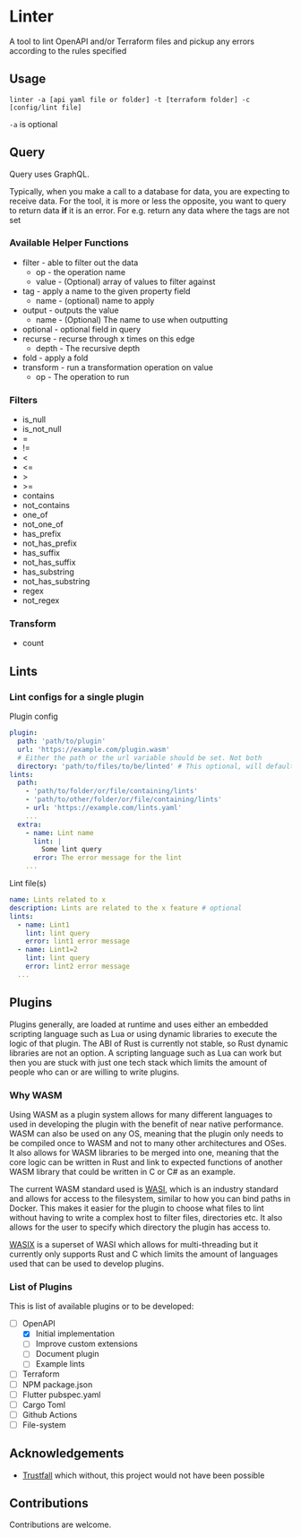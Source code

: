 # Linter

A tool to lint OpenAPI and/or Terraform files and pickup any errors according to the rules specified

## Usage

`linter -a [api yaml file or folder] -t [terraform folder] -c [config/lint file]`

`-a` is optional

## Query

Query uses GraphQL.

Typically, when you make a call to a database for data, you are expecting to receive data.
For the tool, it is more or less the opposite, you want to query to return data **if** it
is an error. For e.g. return any data where the tags are not set

### Available Helper Functions

  - filter - able to filter out the data
    - op - the operation name
    - value - (Optional) array of values to filter against
  - tag - apply a name to the given property field
    - name - (optional) name to apply
  - output - outputs the value
    - name - (Optional) The name to use when outputting
  - optional - optional field in query
  - recurse - recurse through x times on this edge
    - depth - The recursive depth
  - fold - apply a fold
  - transform - run a transformation operation on value
    - op - The operation to run

### Filters

- is_null
- is_not_null
- =
- !=
- <
- <=
- \>
- \>=
- contains
- not_contains
- one_of
- not_one_of
- has_prefix
- not_has_prefix
- has_suffix
- not_has_suffix
- has_substring
- not_has_substring
- regex
- not_regex

### Transform

 - count

## Lints

### Lint configs for a single plugin

Plugin config
```yaml
plugin:
  path: 'path/to/plugin'
  url: 'https://example.com/plugin.wasm' 
  # Either the path or the url variable should be set. Not both
  directory: 'path/to/files/to/be/linted' # This optional, will default to the current directory
lints:
  path:
    - 'path/to/folder/or/file/containing/lints'
    - 'path/to/other/folder/or/file/containing/lints'
    - url: 'https://example.com/lints.yaml'
    ...
  extra:
    - name: Lint name
      lint: |
        Some lint query
      error: The error message for the lint
    ...
```

Lint file(s)
```yaml
name: Lints related to x
description: Lints are related to the x feature # optional
lints:
  - name: Lint1
    lint: lint query
    error: lint1 error message
  - name: Lint1=2
    lint: lint query
    error: lint2 error message
  ...
```

## Plugins


Plugins generally, are loaded at runtime and uses either an embedded scripting language such as Lua or using dynamic libraries to execute the logic of that plugin. The ABI of Rust is currently not stable, so Rust dynamic libraries are not an option. A scripting language such as Lua can work but then you are stuck with just one tech stack which limits the amount of people who can or are willing to write plugins.

### Why WASM

Using WASM as a plugin system allows for many different languages to used in developing the plugin with the benefit of near native performance. WASM can also be used on any OS, meaning that the plugin only needs to be compiled once to WASM and not to many other architectures and OSes. It also allows for WASM libraries to be merged into one, meaning that the core logic can be written in Rust and link to expected functions of another WASM library that could be written in C or C# as an example.

The current WASM standard used is [WASI](https://wasi.dev/), which is an industry standard and allows for access to the filesystem, similar to how you can bind paths in Docker. This makes it easier for the plugin to choose what files to lint without having to write a complex host to filter files, directories etc. It also allows for the user to specify which directory the plugin has access to.

[WASIX](https://wasix.org/) is a superset of WASI which allows for multi-threading but it currently only supports Rust and C which limits the amount of languages used that can be used to develop plugins.

### List of Plugins

This is list of available plugins or to be developed:
- [ ] OpenAPI
  - [x] Initial implementation
  - [ ] Improve custom extensions
  - [ ] Document plugin
  - [ ] Example lints
- [ ] Terraform
- [ ] NPM package.json
- [ ] Flutter pubspec.yaml
- [ ] Cargo Toml
- [ ] Github Actions
- [ ] File-system

## Acknowledgements

 - [Trustfall](https://github.com/obi1kenobi/trustfall) which without, this project would not have been possible

## Contributions

Contributions are welcome.
